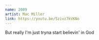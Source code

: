```yaml
---
name: 2009
artist: Mac Miller
link: https://youtu.be/5zivz7kVKNo
---
```


But really I'm just tryna start believin' in God

